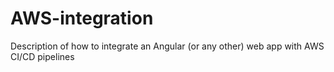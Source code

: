 # AWS-integration
Description of how to integrate an Angular (or any other) web app with AWS CI/CD pipelines
